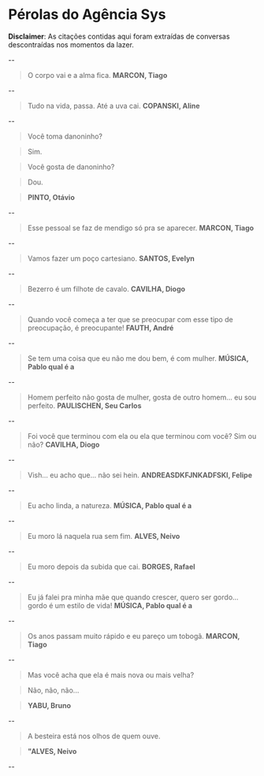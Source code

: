 # Pérolas do Agência Sys
**Disclaimer**: As citações contidas aqui foram extraídas de conversas descontraídas nos momentos da lazer.

--

>O corpo vai e a alma fica. **MARCON, Tiago**

--

>Tudo na vida, passa. Até a uva cai. **COPANSKI, Aline**

--

>Você toma danoninho? 

>Sim. 

>Você gosta de danoninho? 

>Dou. 

>**PINTO, Otávio**

--

>Esse pessoal se faz de mendigo só pra se aparecer. **MARCON, Tiago**

--

>Vamos fazer um poço cartesiano. **SANTOS, Evelyn**

--

>Bezerro é um filhote de cavalo. **CAVILHA, Diogo**

--

>Quando você começa a ter que se preocupar com esse tipo de preocupação, é preocupante! **FAUTH, André**

--

>Se tem uma coisa que eu não me dou bem, é com mulher. **MÚSICA, Pablo qual é a**

--

>Homem perfeito não gosta de mulher, gosta de outro homem... eu sou perfeito. **PAULISCHEN, Seu Carlos**

--

>Foi você que terminou com ela ou ela que terminou com você? Sim ou não? **CAVILHA, Diogo**

--

>Vish... eu acho que... não sei hein. **ANDREASDKFJNKADFSKI, Felipe**

--

>Eu acho linda, a natureza. **MÚSICA, Pablo qual é a**

--

> Eu moro lá naquela rua sem fim. **ALVES, Neivo**

--

>Eu moro depois da subida que cai. **BORGES, Rafael**

--

>Eu já falei pra minha mãe que quando crescer, quero ser gordo... gordo é um estilo de vida! **MÚSICA, Pablo qual é a**

--

>Os anos passam muito rápido e eu pareço um tobogã. **MARCON, Tiago**

--

>Mas você acha que ela é mais nova ou mais velha? 

>Não, não, não... 

>**YABU, Bruno**

--

> A besteira está nos olhos de quem ouve.

>**"ALVES, Neivo**

--
